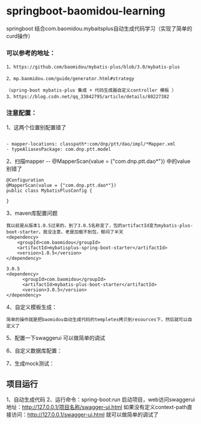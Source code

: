 # springboot-baomidou-learning
springboot 结合com.baomidou.mybaitsplus自动生成代码学习（实现了简单的curd操作）


### 可以参考的地址：
    1、https://github.com/baomidou/mybatis-plus/blob/3.0/mybatis-plus
    
    2、mp.baomidou.com/guide/generator.html#strategy
    
    （spring-boot mybatis-plus 集成 + 代码生成器自定义controller 模板 ）
    3、https://blog.csdn.net/qq_33842795/article/details/80227382
    
### 注意配置：
1、这两个位置别配置错了
```

- mapper-locations: classpath*:com/dnp/ptt/dao/impl/*Mapper.xml
- typeAliasesPackage: com.dnp.ptt.model
```


2、扫描mapper -- @MapperScan(value = {"com.dnp.ptt.dao*"}) 中的value别错了
```
@Configuration
@MapperScan(value = {"com.dnp.ptt.dao*"})
public class MybatisPlusConfig {

}
```
3、maven库配置问题
```
我以前是从版本1.0.5过来的，到了3.0.5名称变了，包的artifactId变为mybatis-plus-boot-starter，我没注意，老是加载不到包，郁闷了半天
<dependency>
	<groupId>com.baomidou</groupId>
	<artifactId>mybatisplus-spring-boot-starter</artifactId>
	<version>1.0.5</version>
</dependency>

3.0.5
<dependency>
      <groupId>com.baomidou</groupId>
      <artifactId>mybatis-plus-boot-starter</artifactId>
      <version>3.0.5</version>
</dependency>
```
4、自定义模板生成：
```
简单的操作就是把baomidou自动生成代码的templetes拷贝到resources下，然后就可以自定义了
```
5、配置一下swaggerui 可以做简单的调试

6、自定义数据库配置：

7、生成mock测试：

## 项目运行
1、自动生成代码
2、运行命令：spring-boot:run 启动项目，web访问swaggerui地址：http://127.0.0.1/项目名称/swagger-ui.html
如果没有定义context-path直接访问：http://127.0.0.1/swagger-ui.html 就可以做简单的调试了


